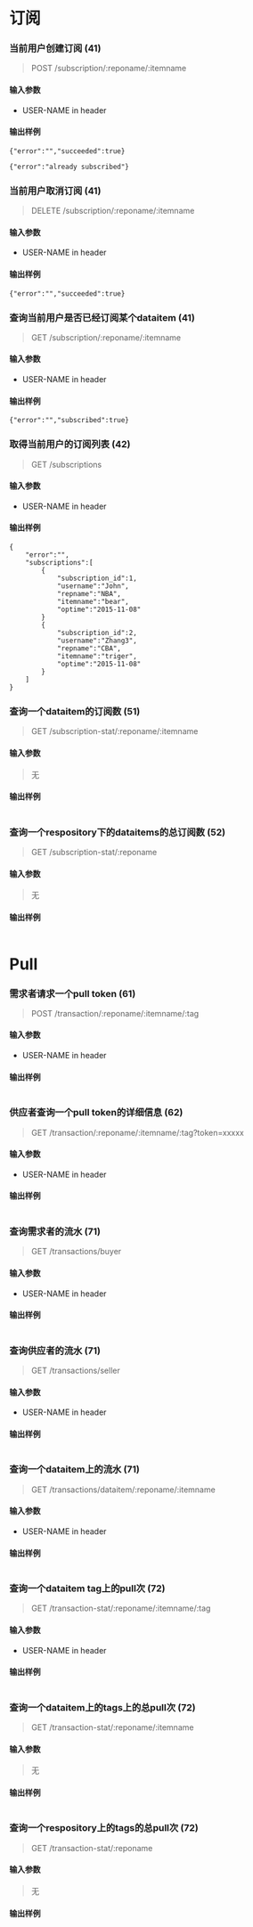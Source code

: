 # 订阅

### 当前用户创建订阅 (41)

> POST /subscription/:reponame/:itemname

#### 输入参数

* USER-NAME in header

#### 输出样例

```
{"error":"","succeeded":true}
```

```
{"error":"already subscribed"}
```

### 当前用户取消订阅 (41)

> DELETE /subscription/:reponame/:itemname

#### 输入参数

* USER-NAME in header

#### 输出样例

```
{"error":"","succeeded":true}
```

### 查询当前用户是否已经订阅某个dataitem (41)

> GET /subscription/:reponame/:itemname

#### 输入参数

* USER-NAME in header

#### 输出样例

```
{"error":"","subscribed":true}
```

### 取得当前用户的订阅列表 (42)

> GET /subscriptions

#### 输入参数

* USER-NAME in header

#### 输出样例

```
{
	"error":"",
	"subscriptions":[
		{
			"subscription_id":1,
			"username":"John", 
			"repname":"NBA",
			"itemname":"bear",
			"optime":"2015-11-08"
		}
		{
			"subscription_id":2,
			"username":"Zhang3", 
			"repname":"CBA",
			"itemname":"triger",
			"optime":"2015-11-08"
		}
	]
}
```

### 查询一个dataitem的订阅数 (51)

> GET /subscription-stat/:reponame/:itemname

#### 输入参数

> 无

#### 输出样例

```
```

### 查询一个respository下的dataitems的总订阅数 (52)

> GET /subscription-stat/:reponame

#### 输入参数

> 无

#### 输出样例

```
```


# Pull

### 需求者请求一个pull token (61)

> POST /transaction/:reponame/:itemname/:tag

#### 输入参数

* USER-NAME in header

#### 输出样例

```
```

### 供应者查询一个pull token的详细信息 (62)

> GET /transaction/:reponame/:itemname/:tag?token=xxxxx

#### 输入参数

* USER-NAME in header

#### 输出样例

```
```

### 查询需求者的流水 (71)

> GET /transactions/buyer

#### 输入参数

* USER-NAME in header

#### 输出样例

```
```

### 查询供应者的流水 (71)

> GET /transactions/seller

#### 输入参数

* USER-NAME in header

#### 输出样例

```
```

### 查询一个dataitem上的流水 (71)

> GET /transactions/dataitem/:reponame/:itemname

#### 输入参数

* USER-NAME in header

#### 输出样例

```
```

### 查询一个dataitem tag上的pull次 (72)

> GET /transaction-stat/:reponame/:itemname/:tag

#### 输入参数

* USER-NAME in header

#### 输出样例

```
```

### 查询一个dataitem上的tags上的总pull次 (72)

> GET /transaction-stat/:reponame/:itemname

#### 输入参数

> 无

#### 输出样例

```
```

### 查询一个respository上的tags的总pull次 (72)

> GET /transaction-stat/:reponame

#### 输入参数

> 无

#### 输出样例

```
```

